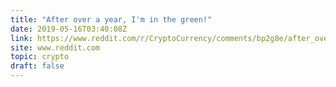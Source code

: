 ```yaml
---
title: "After over a year, I'm in the green!"
date: 2019-05-16T03:40:08Z
link: https://www.reddit.com/r/CryptoCurrency/comments/bp2g8e/after_over_a_year_im_in_the_green/?utm_medium=RSS&utm_source=hune
site: www.reddit.com
topic: crypto
draft: false
---
```

